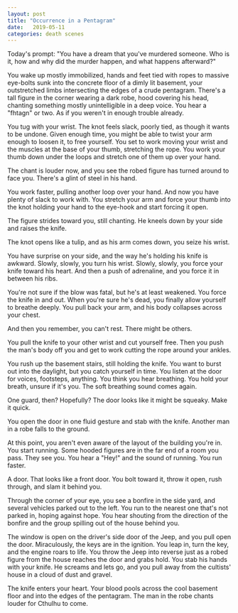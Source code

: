 ```yaml
---
layout: post
title: "Occurrence in a Pentagram"
date:   2019-05-11
categories: death scenes
---
```

Today's prompt: "You have a dream that you've murdered someone. Who is it, how and why did the murder happen, and what happens afterward?"

You wake up mostly immobilized, hands and feet tied with ropes to massive eye-bolts sunk into the concrete floor of a dimly lit basement, your outstretched limbs intersecting the edges of a crude pentagram. There's a tall figure in the corner wearing a dark robe, hood covering his head, chanting something mostly unintelligible in a deep voice. You hear a "fhtagn" or two. As if you weren't in enough trouble already.

You tug with your wrist. The knot feels slack, poorly tied, as though it wants to be undone. Given enough time, you might be able to twist your arm enough to loosen it, to free yourself. You set to work moving your wrist and the muscles at the base of your thumb, stretching the rope. You work your thumb down under the loops and stretch one of them up over your hand.

The chant is louder now, and you see the robed figure has turned around to face you. There's a glint of steel in his hand.

You work faster, pulling another loop over your hand. And now you have plenty of slack to work with. You stretch your arm and force your thumb into the knot holding your hand to the eye-hook and start forcing it open.

The figure strides toward you, still chanting. He kneels down by your side and raises the knife.

The knot opens like a tulip, and as his arm comes down, you seize his wrist.

You have surprise on your side, and the way he's holding his knife is awkward. Slowly, slowly, you turn his wrist. Slowly, slowly, you force your knife toward his heart. And then a push of adrenaline, and you force it in between his ribs. 

You're not sure if the blow was fatal, but he's at least weakened. You force the knife in and out. When you're sure he's dead, you finally allow yourself to breathe deeply. You pull back your arm, and his body collapses across your chest.

And then you remember, you can't rest. There might be others.

You pull the knife to your other wrist and cut yourself free. Then you push the man's body off you and get to work cutting the rope around your ankles.

You rush up the basement stairs, still holding the knife. You want to burst out into the daylight, but you catch yourself in time. You listen at the door for voices, footsteps, anything. You think you hear breathing. You hold your breath, unsure if it's you. The soft breathing sound comes again.

One guard, then? Hopefully? The door looks like it might be squeaky. Make it quick.

You open the door in one fluid gesture and stab with the knife. Another man in a robe falls to the ground.

At this point, you aren't even aware of the layout of the building you're in. You start running. Some hooded figures are in the far end of a room you pass. They see you. You hear a "Hey!" and the sound of running. You run faster.

A door. That looks like a front door. You bolt toward it, throw it open, rush through, and slam it behind you.

Through the corner of your eye, you see a bonfire in the side yard, and several vehicles parked out to the left. You run to the nearest one that's not parked in, hoping against hope. You hear shouting from the direction of the bonfire and the group spilling out of the house behind you.

The window is open on the driver's side door of the Jeep, and you pull open the door. Miraculously, the keys are in the ignition. You leap in, turn the key, and the engine roars to life. You throw the Jeep into reverse just as a robed figure from the house reaches the door and grabs hold. You stab his hands with your knife. He screams and lets go, and you pull away from the cultists' house in a cloud of dust and gravel.

The knife enters your heart. Your blood pools across the cool basement floor and into the edges of the pentagram. The man in the robe chants louder for Cthulhu to come.
